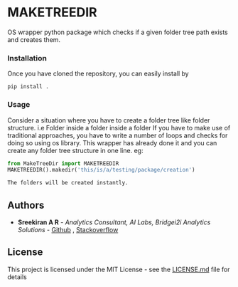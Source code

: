 # MAKETREEDIR

OS wrapper python package which checks if a given folder tree path exists and creates them.


### Installation

Once you have cloned the repository, you can easily install by

`pip install .`

### Usage

Consider a situation where you have to create a folder tree like folder structure. i.e Folder inside a folder inside a folder
If you have to make use of traditional approaches, you have to write a number of loops and checks for doing so using os library.
This wrapper has already done it and you can create any folder tree structure in one line.
eg:
```python
from MakeTreeDir import MAKETREEDIR
MAKETREEDIR().makedir('this/is/a/testing/package/creation')

The folders will be created instantly.

```
## Authors

* **Sreekiran A R** - *Analytics Consultant, AI Labs, Bridgei2i Analytics Solutions* -
 [Github](https://github.com/Sreekiranar) ,
[Stackoverflow](https://stackoverflow.com/users/9605907/sreekiran)


## License

This project is licensed under the MIT License - see the [LICENSE.md](LICENSE.md) file for details
